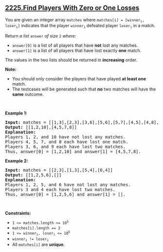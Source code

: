 ## [2225.Find Players With Zero or One Losses](https://leetcode.com/problems/find-players-with-zero-or-one-losses/)
<p>You are given an integer array <code>matches</code> where <code>matches[i] = [winner<sub>i</sub>, loser<sub>i</sub>]</code> indicates that the player <code>winner<sub>i</sub></code> defeated player <code>loser<sub>i</sub></code> in a match.</p>

<p>Return <em>a list </em><code>answer</code><em> of size </em><code>2</code><em> where:</em></p>

<ul>
	<li><code>answer[0]</code> is a list of all players that have <strong>not</strong> lost any matches.</li>
	<li><code>answer[1]</code> is a list of all players that have lost exactly <strong>one</strong> match.</li>
</ul>

<p>The values in the two lists should be returned in <strong>increasing</strong> order.</p>

<p><strong>Note:</strong></p>

<ul>
	<li>You should only consider the players that have played <strong>at least one</strong> match.</li>
	<li>The testcases will be generated such that <strong>no</strong> two matches will have the <strong>same</strong> outcome.</li>
</ul>

<p>&nbsp;</p>
<p><strong class="example">Example 1:</strong></p>

<pre>
<strong>Input:</strong> matches = [[1,3],[2,3],[3,6],[5,6],[5,7],[4,5],[4,8],[4,9],[10,4],[10,9]]
<strong>Output:</strong> [[1,2,10],[4,5,7,8]]
<strong>Explanation:</strong>
Players 1, 2, and 10 have not lost any matches.
Players 4, 5, 7, and 8 each have lost one match.
Players 3, 6, and 9 each have lost two matches.
Thus, answer[0] = [1,2,10] and answer[1] = [4,5,7,8].
</pre>

<p><strong class="example">Example 2:</strong></p>

<pre>
<strong>Input:</strong> matches = [[2,3],[1,3],[5,4],[6,4]]
<strong>Output:</strong> [[1,2,5,6],[]]
<strong>Explanation:</strong>
Players 1, 2, 5, and 6 have not lost any matches.
Players 3 and 4 each have lost two matches.
Thus, answer[0] = [1,2,5,6] and answer[1] = [].
</pre>

<p>&nbsp;</p>
<p><strong>Constraints:</strong></p>

<ul>
	<li><code>1 &lt;= matches.length &lt;= 10<sup>5</sup></code></li>
	<li><code>matches[i].length == 2</code></li>
	<li><code>1 &lt;= winner<sub>i</sub>, loser<sub>i</sub> &lt;= 10<sup>5</sup></code></li>
	<li><code>winner<sub>i</sub> != loser<sub>i</sub></code></li>
	<li>All <code>matches[i]</code> are <strong>unique</strong>.</li>
</ul>
